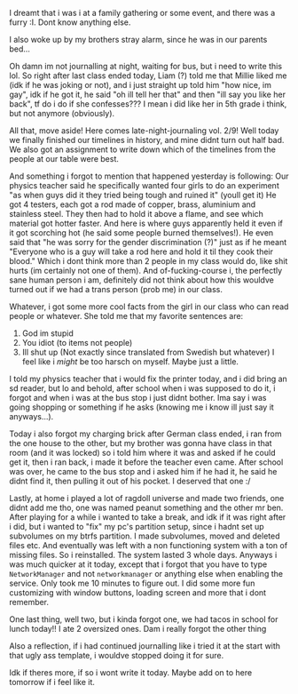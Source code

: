 I dreamt that i was i at a family gathering or some event, and there was a furry :I. Dont know anything else.

I also woke up by my brothers stray alarm, since he was in our parents bed...

Oh damn im not journalling at night, waiting for bus, but i need to write this lol.
So right after last class ended today, Liam (?) told me that Millie liked me (idk if he was joking or not), and i just straight up told him "how nice, im gay", idk if he got it, he said "oh ill tell her that" and then "ill say you like her back", tf do i do if she confesses??? I mean i did like her in 5th grade i think, but not anymore (obviously). 

All that, move aside! Here comes late-night-journaling vol. 2/9!
Well today we finally finished our timelines in history, and mine didnt turn out half bad. We also got an assignment to write down which of the timelines from the people at our table were best.

And something i forgot to mention that happened yesterday is following:
Our physics teacher said he specifically wanted four girls to do an experiment "as when guys did it they tried being tough and ruined it" (youll get it)
He got 4 testers, each got a rod made of copper, brass, aluminium and stainless steel. They then had to hold it above a flame, and see which material got hotter faster. And here is where guys apparently held it even if it got scorching hot (he said some people burned themselves!). He even said that "he was sorry for the gender discrimination (?)" just as if he meant
"Everyone who is a guy will take a rod here and hold it til they cook their blood." Which i dont think more than 2 people in my class would do, like shit hurts (im certainly not one of them). And of-fucking-course i, the perfectly sane human person i am, definitely did not think about how this wouldve turned out if we had a trans person (prob me) in our class.

Whatever, i got some more cool facts from the girl in our class who can read people or whatever. She told me that my favorite sentences are:
1. God im stupid
2. You idiot (to items not people)
3. Ill shut up
(Not exactly since translated from Swedish but whatever)
I feel like i *might* be too harsch on myself. Maybe just a little.

I told my physics teacher that i would fix the printer today, and i did bring an sd reader, but lo and behold, after school when i was supposed to do it, i forgot and when i was at the bus stop i just didnt bother. Ima say i was going shopping or something if he asks (knowing me i know ill just say it anyways...).

Today i also forgot my charging brick after German class ended, i ran from the one house to the other, but my brother was gonna have class in that room (and it was locked) so i told him where it was and asked if he could get it, then i ran back, i made it before the teacher even came. After school was over, he came to the bus stop and i asked him if he had it, he said he didnt find it, then pulling it out of his pocket. I deserved that one :/

Lastly, at home i played a lot of ragdoll universe and made two friends, one didnt add me tho, one was named peanut something and the other mr ben. After playing for a while i wanted to take a break, and idk if it was right after i did, but i wanted to "fix" my pc's partition setup, since i hadnt set up subvolumes on my btrfs partition. I made subvolumes, moved and deleted files etc. And eventually was left with a non functioning system with a ton of missing files. So i reinstalled. The system lasted 3 whole days. Anyways i was much quicker at it today, except that i forgot that you have to type `NetworkManager` and not `networkmanager` or anything else when enabling the service. Only took me 10 minutes to figure out. I did some more fun customizing with window buttons, loading screen and more that i dont remember.

One last thing, well two, but i kinda forgot one, we had tacos in school for lunch today!! I ate 2 oversized ones. Dam i really forgot the other thing

Also a reflection, if i had continued journalling like i tried it at the start with that ugly ass template, i wouldve stopped doing it for sure.

Idk if theres more, if so i wont write it today. Maybe add on to here tomorrow if i feel like it.